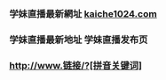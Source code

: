 ### 学妹直播最新網址 [kaiche1024.com](http://www.kaiche1024.com/?[拼音关键词]) 
### 学妹直播最新地址 学妹直播发布页
### http://www.链接/?[拼音关键词]
